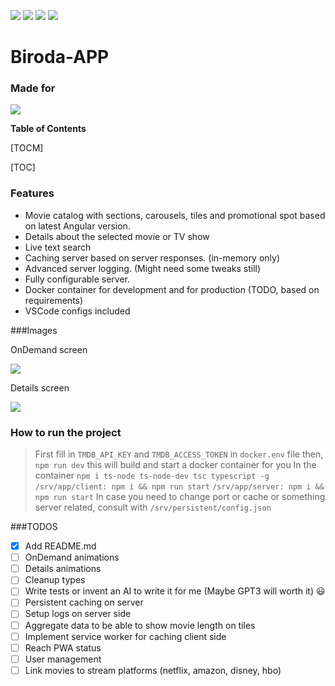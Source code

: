 
![](https://img.shields.io/github/stars/Pho3nixHun/biroda-app.svg) ![](https://img.shields.io/github/forks/Pho3nixHun/biroda-app.svg) ![](https://img.shields.io/github/tag/Pho3nixHun/biroda-app.svg) ![](https://img.shields.io/github/release/Pho3nixHun/biroda-app.svg)

# Biroda-APP
### Made for
![](https://user-images.githubusercontent.com/4687621/104239311-9cd61e00-545a-11eb-9b1a-29ea3b31c9f6.png)


**Table of Contents**

[TOCM]

[TOC]

### Features

- Movie catalog with sections, carousels, tiles and promotional spot based on latest Angular version.
- Details about the selected movie or TV show
- Live text search
- Caching server based on server responses. (in-memory only)
- Advanced server logging. (Might need some tweaks still)
- Fully configurable server.
- Docker container for development and for production (TODO, based on requirements)
- VSCode configs included

###Images

OnDemand screen

![](https://user-images.githubusercontent.com/4687621/104238662-a7dc7e80-5459-11eb-95c0-289423814231.png)

Details screen

![](https://user-images.githubusercontent.com/4687621/104238646-a6ab5180-5459-11eb-9ec4-84274ec86d96.png)


### How to run the project

>First fill in ```TMDB_API_KEY``` and ```TMDB_ACCESS_TOKEN``` in ```docker.env``` file
>then,
>``` npm run dev ```
> this will build and start a docker container for you
> In the container 
> ```npm i ts-node ts-node-dev tsc typescript -g```
> ```/srv/app/client: npm i && npm run start```
> ```/srv/app/server: npm i && npm run start```
> In case you need to change port or cache or something server related, consult with ```/srv/persistent/config.json```

###TODOS

- [x] Add README.md
- [ ] OnDemand animations
- [ ] Details animations
- [ ] Cleanup types
- [ ] Write tests or invent an AI to write it for me (Maybe GPT3 will worth it) :smiley:
- [ ] Persistent caching on server
- [ ] Setup logs on server side
- [ ] Aggregate data to be able to show movie length on tiles
- [ ] Implement service worker for caching client side
- [ ] Reach PWA status
- [ ] User management
- [ ] Link movies to stream platforms (netflix, amazon, disney, hbo)